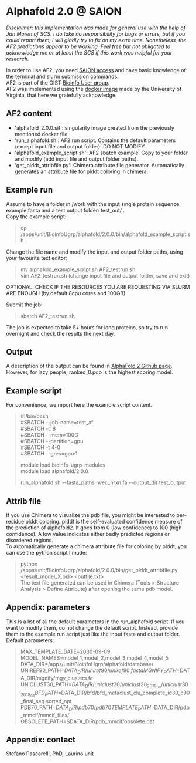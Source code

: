 # Alphafold 2.0 @ SAION

*Disclaimer: this implementation was made for general use with the help of Jan Moren of SCS. I do take no responsibility for bugs or errors, but if you could report them, I will gladly try to fix on my extra time. Nonetheless, the AF2 predictions appear to be working. Feel free but not obligated to acknowledge me or at least the SCS if this work was helpful for your research.*

In order to use AF2, you need [SAION access](https://oist.service-now.com/sp?id=sc_category&sys_id=9c71871fdbcdeb806885f00ebf961928) and have basic knowledge of the [terminal](https://groups.oist.jp/scs/basic-linux-commands) and [slurm submission commands](https://groups.oist.jp/scs/use-slurm).  
AF2 is part of the OIST [Bioinfo User group](https://github.com/oist/BioinfoUgrp).  
AF2 was implemented using the [docker image](https://hub.docker.com/r/uvarc/alphafold) made by the University of Virginia, that here we gratefully acknowledge.
## AF2 content
* 'alphafold_2.0.0.sif': singularity image created from the previously mentioned docker file
* 'run_alphafold.sh': AF2 run script. Contains the default parameters (except input file and output folder). DO NOT MODIFY
* 'alphafold_example_script.sh': AF2 sbatch example. Copy to your folder and modify (add input file and output folder paths).
* 'get_plddt_attribfile.py': Chimera attribute file generator. Automatically generates an attribute file for plddt coloring in chimera.


## Example run
Assume to have a folder in /work with the input single protein sequence: example.fasta and a test output folder: test_out/ .  
Copy the example script:
> cp /apps/unit/BioinfoUgrp/alphafold/2.0.0/bin/alphafold_example_script.sh .  

Change the file name and modify the input and output folder paths, using your favourite text editor:  

> mv alphafold_example_script.sh AF2_testrun.sh  
> vim AF2_testrun.sh 
> (change input file and output folder, save and exit)  

OPTIONAL: CHECK IF THE RESOURCES YOU ARE REQUESTING VIA SLURM ARE ENOUGH (by default 8cpu cores and 100GB)    
   
Submit the job: 

> sbatch AF2_testrun.sh 

The job is expected to take 5+ hours for long proteins, so try to run overnight and check the results the next day.

## Output
A description of the output can be found in [AlphaFold 2 Github page](https://github.com/deepmind/alphafold/blob/main/README.md#alphafold-output).  
However, for lazy people, ranked_0.pdb is the highest scoring model.

## Example script
For convenience, we report here the example script content. 

> #!/bin/bash  
> #SBATCH --job-name=test_af  
> #SBATCH -c 8  
> #SBATCH --mem=100G  
> #SBATCH --partition=gpu  
> #SBATCH -t 4-0  
> #SBATCH --gres=gpu:1  
>   
> module load bioinfo-ugrp-modules  
> module load alphafold/2.0.0 
>   
> run_alphafold.sh --fasta_paths nvec_nrxn.fa --output_dir test_output  

## Attrib file
If you use Chimera to visualize the pdb file, you might be interested to per-residue plddt coloring. plddt is the self-evaluated confidence measure of the prediction of alphafold2. It goes from 0 (low confidence) to 100 (high confidence). A low value indicates either badly predicted regions or disordered regions.   
To automatically generate a chimera attribute file for coloring by plddt, you can use the python script I made:
> python /apps/unit/BioinfoUgrp/alphafold/2.0.0/bin/get_plddt_attribfile.py <result_model_X.pkl> <outfile.txt>   
The text file generated can be used in Chimera (Tools > Structure Analysis > Define Attribute) after opening the same pdb model.   

## Appendix: parameters
This is a list of all the default parameters in the run_alphafold script. If you want to modify them, do not change the default script. Instead, provide them to the example run script just like the input fasta and output folder.
Default parameters:
> MAX_TEMPLATE_DATE=2030-09-09   
> MODEL_NAMES=model_1,model_2,model_3,model_4,model_5   
> DATA_DIR=/apps/unit/BioinfoUgrp/alphafold/database/   
> UNIREF90_PATH=$DATA_DIR/uniref90/uniref90.fasta   
> MGNIFY_PATH=$DATA_DIR/mgnify/mgy_clusters.fa   
> UNICLUST30_PATH=$DATA_DIR/uniclust30/uniclust30_2018_08/uniclust30_2018_08   
> BFD_PATH=$DATA_DIR/bfd/bfd_metaclust_clu_complete_id30_c90_final_seq.sorted_opt   
> PDB70_PATH=$DATA_DIR/pdb70/pdb70   
> TEMPLATE_PATH=$DATA_DIR/pdb_mmcif/mmcif_files/   
> OBSOLETE_PATH=$DATA_DIR/pdb_mmcif/obsolete.dat   

## Appendix: contact
Stefano Pascarelli, PhD, Laurino unit

